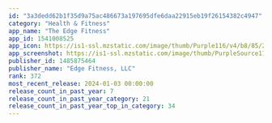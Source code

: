 ```yaml
---
id: "3a3dedd62b1f35d9a75ac486673a197695dfe6daa22915eb19f26154382c4947"
category: "Health & Fitness"
app_name: "The Edge Fitness"
app_id: 1541008525
app_icon: https://is1-ssl.mzstatic.com/image/thumb/Purple116/v4/b8/85/20/b88520f4-e3eb-3e6b-f907-2e7c9917ec78/AppIcon-0-0-1x_U007emarketing-0-0-0-7-0-0-sRGB-0-0-0-GLES2_U002c0-512MB-85-220-0-0.png/1024x1024bb.png
app_screenshot: https://is1-ssl.mzstatic.com/image/thumb/PurpleSource113/v4/24/29/19/242919a5-81a7-f9c2-eb8b-05e0849c8d1c/6bc9fa5f-eabd-4fbd-8a4e-be24da3483e7_screenshot-000-splash.png/1242x2688bb.png
publisher_id: 1485875464
publisher_name: "Edge Fitness, LLC"
rank: 372
most_recent_release: 2024-01-03 00:00:00
release_count_in_past_year: 7
release_count_in_past_year_category: 21
release_count_in_past_year_top_in_category: 34
---
```

